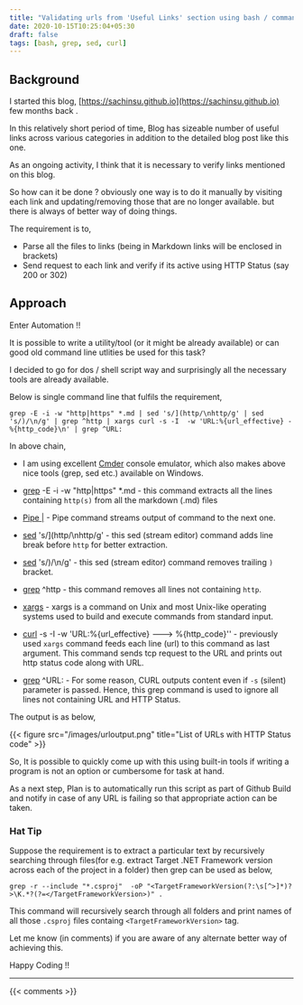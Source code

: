 ```yaml
---
title: "Validating urls from 'Useful Links' section using bash / command line tools"
date: 2020-10-15T10:25:04+05:30
draft: false
tags: [bash, grep, sed, curl]
---
```


## Background

I started this blog, [https://sachinsu.github.io](https://sachinsu.github.io) few months back .

In this relatively short period of time, Blog has sizeable number of useful links across various categories in addition to the detailed blog post like this one.

As an ongoing activity, I think that it is necessary to verify links mentioned on this blog.

So how can it be done ? obviously one way is to do it manually by visiting each link and updating/removing those that are no longer available. but there is always of better way of doing things.

The requirement is to,

- Parse all the files to links (being in Markdown links will be enclosed in brackets)
- Send request to each link and verify if its active using HTTP Status (say 200 or 302)

## Approach

Enter Automation !!

It is possible to write a utility/tool (or it might be already available) or can good old command line utlities be used for this task?

I decided to go for dos / shell script way and surprisingly all the necessary tools are already available.

Below is single command line that fulfils the requirement, 

`grep -E -i -w "http|https" *.md | sed 's/](http/\nhttp/g' | sed 's/)/\n/g' | grep ^http | xargs curl -s -I  -w 'URL:%{url_effective} - %{http_code}\n' | grep ^URL:`

In above chain, 

- I am using excellent [Cmder](https://cmder.net/) console emulator, which also makes above nice tools (grep, sed etc.) available on Windows.

- [grep](https://man7.org/linux/man-pages/man1/grep.1.html) -E -i -w "http|https" *.md  - this command extracts all the lines containing `http(s)` from all the markdown (.md) files 

- [Pipe |](https://en.wikipedia.org/wiki/Pipeline_(Unix)) - Pipe command streams output of command to the next one.

- [sed](https://en.wikipedia.org/wiki/Sed) 's/](http/\nhttp/g' - this sed (stream editor) command adds line break before `http` for better extraction.

- [sed](https://en.wikipedia.org/wiki/Sed) 's/)/\n/g' - this sed (stream editor) command removes trailing `)` bracket.

- [grep](https://man7.org/linux/man-pages/man1/grep.1.html) ^http  - this command removes all lines not containing `http`.

- [xargs](https://man7.org/linux/man-pages/man1/xargs.1.html) - xargs is a command on Unix and most Unix-like operating systems used to build and execute commands from standard input.

- [curl](https://curl.haxx.se/) -s -I  -w 'URL:%{url_effective} ---> %{http_code}'' - previously used `xargs` command feeds each line (url) to this command as last argument. This command sends tcp request to the URL and prints out http status code along with URL. 

- [grep](https://man7.org/linux/man-pages/man1/grep.1.html) ^URL: - For some reason, CURL outputs content even if `-s` (silent) parameter is passed. Hence, this grep command is used to ignore all lines not containing URL and HTTP Status.

The output is as below, 

{{< figure src="/images/urloutput.png" title="List of URLs with HTTP Status code" >}}


So, It is  possible to quickly come up with this using built-in tools if writing a program is not an option or cumbersome for task at hand.

As a next step, Plan is to automatically run this script as part of Github Build and notify in case of any URL is failing so that appropriate action can be taken.

### Hat Tip
Suppose the requirement is to extract a particular text by recursively searching through files(for e.g. extract Target .NET Framework version across each of the project in a folder) then grep can be used as below, 

` grep -r --include "*.csproj"  -oP "<TargetFrameworkVersion(?:\s[^>]*)?>\K.*?(?=</TargetFrameworkVersion>)" . `

This command will recursively search through all folders and print names of all those `.csproj` files containg `<TargetFrameworkVersion>` tag. 

Let me know (in comments) if you are aware of any alternate better way of achieving this.

Happy Coding !!

---

{{< comments >}}